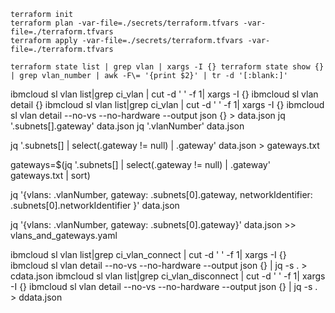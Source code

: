 
```
terraform init
terraform plan -var-file=./secrets/terraform.tfvars -var-file=./terraform.tfvars
terraform apply -var-file=./secrets/terraform.tfvars -var-file=./terraform.tfvars
```


```
terraform state list | grep vlan | xargs -I {} terraform state show {} | grep vlan_number | awk -F\= '{print $2}' | tr -d '[:blank:]'
```



ibmcloud sl vlan list|grep ci_vlan | cut -d ' ' -f 1| xargs -I {} ibmcloud sl vlan detail {}
ibmcloud sl vlan list|grep ci_vlan | cut -d ' ' -f 1| xargs -I {} ibmcloud sl vlan detail --no-vs --no-hardware --output json {} > data.json
jq '.subnets[].gateway' data.json
jq '.vlanNumber' data.json

jq '.subnets[] | select(.gateway != null) | .gateway' data.json > gateways.txt

gateways=$(jq '.subnets[] | select(.gateway != null) | .gateway' gateways.txt | sort)

jq '{vlans: .vlanNumber, gateway: .subnets[0].gateway, networkIdentifier: .subnets[0].networkIdentifier }' data.json

jq '{vlans: .vlanNumber, gateway: .subnets[0].gateway}' data.json >> vlans_and_gateways.yaml



ibmcloud sl vlan list|grep ci_vlan_connect | cut -d ' ' -f 1| xargs -I {} ibmcloud sl vlan detail --no-vs --no-hardware --output json {} | jq -s . > cdata.json
ibmcloud sl vlan list|grep ci_vlan_disconnect | cut -d ' ' -f 1| xargs -I {} ibmcloud sl vlan detail --no-vs --no-hardware --output json {} | jq -s . > ddata.json
